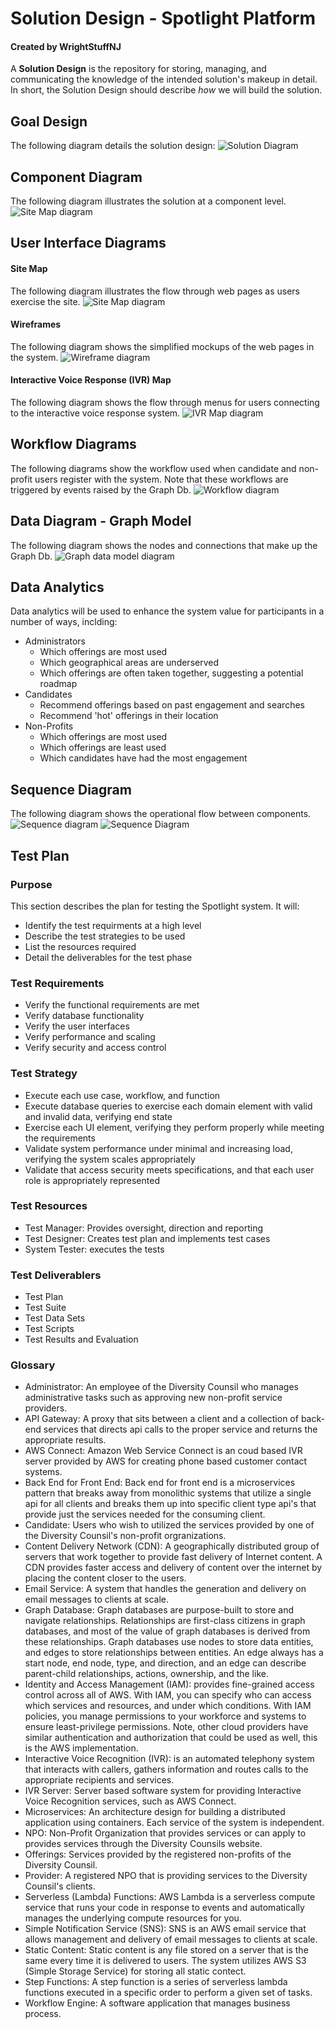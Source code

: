 # Solution Design - Spotlight Platform
#### Created by WrightStuffNJ
A **Solution Design** is the repository for storing, managing, and communicating the knowledge of the intended solution's makeup in detail. In short, the Solution Design should describe *how* we will build the solution.

## Goal Design
The following diagram details the solution design:
![Solution Diagram](/assets/images/DiversityCyberCouncil-HighLevelSolutiondiagram.jpeg)

## Component Diagram
The following diagram illustrates the solution at a component level.
![Site Map diagram](/assets/images/DiversityCyberCouncil-ComponentDiagram.jpeg)

## User Interface Diagrams
#### Site Map
The following diagram illustrates the flow through web pages as users exercise the site.
![Site Map diagram](/assets/images/DiversityCyberCouncil-SiteMap.jpeg)

#### Wireframes
The following diagram shows the simplified mockups of the web pages in the system. 
![Wireframe diagram](/assets/images/DiversityCyberCouncil-Wireframes.jpeg)

#### Interactive Voice Response (IVR) Map
The following diagram shows the flow through menus for users connecting to the interactive voice response system. 
![IVR Map diagram](/assets/images/DiversityCyberCouncil-IVRMap.jpeg)

## Workflow Diagrams
The following diagrams show the workflow used when candidate and non-profit users register with the system. Note that these workflows are triggered by events raised by the Graph Db.
![Workflow diagram](/assets/images/DiversityCyberCouncil-WorkflowDiagram.png)

## Data Diagram - Graph Model
The following diagram shows the nodes and connections that make up the Graph Db.
![Graph data model diagram](/assets/images/DiversityCyberCouncil-GraphModel.jpeg)


## Data Analytics
Data analytics will be used to enhance the system value for participants in a number of ways, inclding:

- Administrators
   - Which offerings are most used
   - Which geographical areas are underserved
   - Which offerings are often taken together, suggesting a potential roadmap
- Candidates
   - Recommend offerings based on past engagement and searches
   - Recommend 'hot' offerings in their location
- Non-Profits
   - Which offerings are most used
   - Which offerings are least used
   - Which candidates have had the most engagement

## Sequence Diagram  
The following diagram shows the operational flow between components.
![Sequence diagram](/assets/images/DiversityCyberCouncil-SequenceDiagrams.jpeg)
![Sequence Diagram](/assets/images/DiversityCyberCouncil-SequenceDiagrams2.jpeg)

## Test Plan
### Purpose
This section describes the plan for testing the Spotlight system. It will:
  - Identify the test requirments at a high level
  - Describe the test strategies to be used
  - List the resources required
  - Detail the deliverables for the test phase
### Test Requirements
  - Verify the functional requirements are met
  - Verify database functionality
  - Verify the user interfaces
  - Verify performance and scaling
  - Verify security and access control
### Test Strategy
  - Execute each use case, workflow, and function 
  - Execute database queries to exercise each domain element with valid and invalid data, verifying end state
  - Exercise each UI element, verifying they perform properly while meeting the requirements
  - Validate system performance under minimal and increasing load, verifying the system scales appropriately
  - Validate that access security meets specifications, and that each user role is appropriately represented
### Test Resources
   - Test Manager: Provides oversight, direction and reporting
   - Test Designer: Creates test plan and implements test cases
   - System Tester: executes the tests
### Test Deliverablers
  - Test Plan
  - Test Suite
  - Test Data Sets
  - Test Scripts
  - Test Results and Evaluation


### Glossary
   - Administrator: An employee of the Diversity Counsil who manages administrative tasks such as approving new non-profit service providers.
   - API Gateway: A proxy that sits between a client and a collection of back-end services that directs api calls to the proper service and returns the appropriate results.
   - AWS Connect: Amazon Web Service Connect is an coud based IVR server provided by AWS for creating phone based customer contact systems.
   - Back End for Front End: Back end for front end is a microservices pattern that breaks away from monolithic systems that utilize a single api for all clients and breaks them up into specific client type api's that provide just the services needed for the consuming client.
   - Candidate: Users who wish to utilized the services provided by one of the Diversity Counsil's non-profit orgranizations.
   - Content Delivery Network (CDN): A geographically distributed group of servers that work together to provide fast delivery of Internet content. A CDN provides faster access and delivery of content over the internet by placing the content closer to the users.
   - Email Service: A system that handles the generation and delivery on email messages to clients at scale.
   - Graph Database: Graph databases are purpose-built to store and navigate relationships. Relationships are first-class citizens in graph databases, and most of the value of graph databases is derived from these relationships. Graph databases use nodes to store data entities, and edges to store relationships between entities. An edge always has a start node, end node, type, and direction, and an edge can describe parent-child relationships, actions, ownership, and the like.
   - Identity and Access Management (IAM):  provides fine-grained access control across all of AWS. With IAM, you can specify who can access which services and resources, and under which conditions. With IAM policies, you manage permissions to your workforce and systems to ensure least-privilege permissions. Note, other cloud providers have similar authentication and authorization that could be used as well, this is the AWS implementation.
   - Interactive Voice Recognition (IVR): is an automated telephony system that interacts with callers, gathers information and routes calls to the appropriate recipients and services.
   - IVR Server: Server based software system for providing Interactive Voice Recognition services, such as AWS Connect.
   - Microservices: An architecture design for building a distributed application using containers. Each service of the system is independent. 
   - NPO: Non-Profit Organization that provides services or can apply to provides services through the Diversity Counsils website.
   - Offerings: Services provided by the registered non-profits of the Diversity Counsil.
   - Provider: A registered NPO that is providing services to the Diversity Counsil's clients.
   - Serverless (Lambda) Functions: AWS Lambda is a serverless compute service that runs your code in response to events and automatically manages the underlying compute resources for you. 
   - Simple Notification Service (SNS): SNS is an AWS email service that allows management and delivery of email messages to clients at scale.
   - Static Content: Static content is any file stored on a server that is the same every time it is delivered to users. The system utilizes AWS S3 (Simple Storage Service) for storing all static contect.
   - Step Functions: A step function is a series of serverless lambda functions executed in a specific order to perform a given set of tasks.
   - Workflow Engine: A software application that manages business process. 
